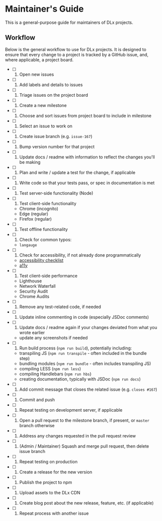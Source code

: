 # Maintainer's Guide
This is a general-purpose guide for maintainers of DLx projects.

## Workflow
Below is the general workflow to use for DLx projects. It is designed to ensure that every change to a project is tracked by a GitHub issue, and, where applicable, a project board.

- [ ] 1. Open new issues

- [ ] 1. Add labels and details to issues

- [ ] 1. Triage issues on the project board

- [ ] 1. Create a new milestone

- [ ] 1. Choose and sort issues from project board to include in milestone

- [ ] 1. Select an issue to work on

- [ ] 1. Create issue branch (e.g. `issue-167`)

- [ ] 1. Bump version number for that project

- [ ] 1. Update docs / readme with information to reflect the changes you'll be making

- [ ] 1. Plan and write / update a test for the change, if applicable

- [ ] 1. Write code so that your tests pass, or spec in documentation is met

- [ ] 1. Test server-side functionality (Node)

- [ ] 1. Test client-side functionality
    - Chrome (incognito)
    - Edge (regular)
    - Firefox (regular)

- [ ] 1. Test offline functionality

- [ ] 1. Check for common typos:
    - `langauge`

- [ ] 1. Check for accessibility, if not already done programmatically
    - [accessibility checklist][2]
    - [a11y][1]

- [ ] 1. Test client-side performance
    - Lighthouse
    - Network Waterfall
    - Security Audit
    - Chrome Audits
    
- [ ] 1. Remove any test-related code, if needed

- [ ] 1. Update inline commenting in code (especially JSDoc comments)

- [ ] 1. Update docs / readme again if your changes deviated from what you wrote earlier
    - update any screenshots if needed

- [ ] 1. Run build process (`npm run build`), potentially including:
    - transpiling JS (`npm run transpile` - often included in the bundle step)
    - bundling modules (`npm run bundle` - often includes transpiling JS)
    - compiling LESS (`npm run less`)
    - compiling Handlebars (`npm run hbs`)
    - creating documentation, typically with JSDoc (`npm run docs`)

- [ ] 1. Add commit message that closes the related issue (e.g. `closes #167`)

- [ ] 1. Commit and push

- [ ] 1. Repeat testing on development server, if applicable

- [ ] 1. Open a pull request to the milestone branch, if present, or `master` branch otherwise

- [ ] 1. Address any changes requested in the pull request review

- [ ] 1. (Admin / Maintainer) Squash and merge pull request, then delete issue branch

- [ ] 1. Repeat testing on production

- [ ] 1. Create a release for the new version

- [ ] 1. Publish the project to npm

- [ ] 1. Upload assets to the DLx CDN

- [ ] 1. Create blog post about the new release, feature, etc. (if applicable)

- [ ] 1. Repeat process with another issue

[1]: http://ffoodd.github.io/a11y.css/index.html
[2]: https://bitsofco.de/the-accessibility-cheatsheet/?utm_source=CSS-Weekly&utm_campaign=Issue-274&utm_medium=web
